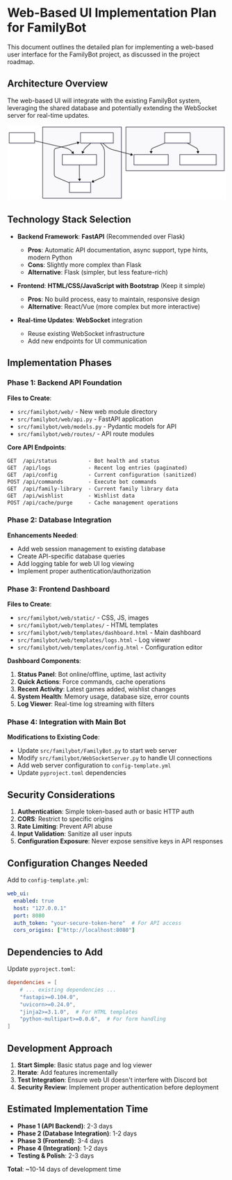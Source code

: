 # Web-Based UI Implementation Plan for FamilyBot

This document outlines the detailed plan for implementing a web-based user interface for the FamilyBot project, as discussed in the project roadmap.

## Architecture Overview

The web-based UI will integrate with the existing FamilyBot system, leveraging the shared database and potentially extending the WebSocket server for real-time updates.

![Web UI Architecture Diagram](web-ui-diagram.svg)

## Technology Stack Selection

- **Backend Framework**: **FastAPI** (Recommended over Flask)
  - **Pros**: Automatic API documentation, async support, type hints, modern Python
  - **Cons**: Slightly more complex than Flask
  - **Alternative**: Flask (simpler, but less feature-rich)

- **Frontend**: **HTML/CSS/JavaScript with Bootstrap** (Keep it simple)
  - **Pros**: No build process, easy to maintain, responsive design
  - **Alternative**: React/Vue (more complex but more interactive)

- **Real-time Updates**: **WebSocket** integration
  - Reuse existing WebSocket infrastructure
  - Add new endpoints for UI communication

## Implementation Phases

### Phase 1: Backend API Foundation

**Files to Create**:

- `src/familybot/web/` - New web module directory
- `src/familybot/web/api.py` - FastAPI application
- `src/familybot/web/models.py` - Pydantic models for API
- `src/familybot/web/routes/` - API route modules

**Core API Endpoints**:

```http
GET  /api/status          - Bot health and status
GET  /api/logs            - Recent log entries (paginated)
GET  /api/config          - Current configuration (sanitized)
POST /api/commands        - Execute bot commands
GET  /api/family-library  - Current family library data
GET  /api/wishlist        - Wishlist data
POST /api/cache/purge     - Cache management operations
```

### Phase 2: Database Integration

**Enhancements Needed**:

- Add web session management to existing database
- Create API-specific database queries
- Add logging table for web UI log viewing
- Implement proper authentication/authorization

### Phase 3: Frontend Dashboard

**Files to Create**:

- `src/familybot/web/static/` - CSS, JS, images
- `src/familybot/web/templates/` - HTML templates
- `src/familybot/web/templates/dashboard.html` - Main dashboard
- `src/familybot/web/templates/logs.html` - Log viewer
- `src/familybot/web/templates/config.html` - Configuration editor

**Dashboard Components**:

1. **Status Panel**: Bot online/offline, uptime, last activity
2. **Quick Actions**: Force commands, cache operations
3. **Recent Activity**: Latest games added, wishlist changes
4. **System Health**: Memory usage, database size, error counts
5. **Log Viewer**: Real-time log streaming with filters

### Phase 4: Integration with Main Bot

**Modifications to Existing Code**:

- Update `src/familybot/FamilyBot.py` to start web server
- Modify `src/familybot/WebSocketServer.py` to handle UI connections
- Add web server configuration to `config-template.yml`
- Update `pyproject.toml` dependencies

## Security Considerations

1. **Authentication**: Simple token-based auth or basic HTTP auth
2. **CORS**: Restrict to specific origins
3. **Rate Limiting**: Prevent API abuse
4. **Input Validation**: Sanitize all user inputs
5. **Configuration Exposure**: Never expose sensitive keys in API responses

## Configuration Changes Needed

Add to `config-template.yml`:

```yaml
web_ui:
  enabled: true
  host: "127.0.0.1"
  port: 8080
  auth_token: "your-secure-token-here"  # For API access
  cors_origins: ["http://localhost:8080"]
```

## Dependencies to Add

Update `pyproject.toml`:

```toml
dependencies = [
    # ... existing dependencies ...
    "fastapi>=0.104.0",
    "uvicorn>=0.24.0",
    "jinja2>=3.1.0",  # For HTML templates
    "python-multipart>=0.0.6",  # For form handling
]
```

## Development Approach

1. **Start Simple**: Basic status page and log viewer
2. **Iterate**: Add features incrementally
3. **Test Integration**: Ensure web UI doesn't interfere with Discord bot
4. **Security Review**: Implement proper authentication before deployment

## Estimated Implementation Time

- **Phase 1 (API Backend)**: 2-3 days
- **Phase 2 (Database Integration)**: 1-2 days
- **Phase 3 (Frontend)**: 3-4 days
- **Phase 4 (Integration)**: 1-2 days
- **Testing & Polish**: 2-3 days

**Total**: ~10-14 days of development time
